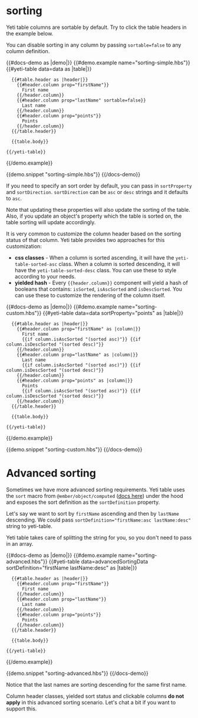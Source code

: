 # sorting

Yeti table columns are sortable by default. Try to click the table headers in the example below.

You can disable sorting in any column by passing `sortable=false` to any column definition.

{{#docs-demo as |demo|}}
  {{#demo.example name="sorting-simple.hbs"}}
    {{#yeti-table data=data as |table|}}

      {{#table.header as |header|}}
        {{#header.column prop="firstName"}}
          First name
        {{/header.column}}
        {{#header.column prop="lastName" sortable=false}}
          Last name
        {{/header.column}}
        {{#header.column prop="points"}}
          Points
        {{/header.column}}
      {{/table.header}}

      {{table.body}}

    {{/yeti-table}}
  {{/demo.example}}

  {{demo.snippet "sorting-simple.hbs"}}
{{/docs-demo}}

If you need to specify an sort order by default, you can pass in `sortProperty` and `sortDirection`. `sortDirection` can be `asc` or `desc` strings and it defaults to `asc`.

Note that updating these properties will also update the sorting of the table. Also, if you update an object's property which the table is sorted on, the table sorting will update accordingly.

It is very common to customize the column header based on the sorting status of that column.
Yeti table provides two approaches for this customization:

- **css classes** - When a column is sorted ascending, it will have the `yeti-table-sorted-asc` class. When a column is sorted descending, it will have the `yeti-table-sorted-desc` class. You can use these to style according to your needs.
- **yielded hash** - Every `{{header.column}}` component will yield a hash of booleans that contains: `isSorted`, `isAscSorted` and `isDescSorted`. You can use these to customize the rendering of the column itself.

{{#docs-demo as |demo|}}
  {{#demo.example name="sorting-custom.hbs"}}
    {{#yeti-table data=data sortProperty="points" as |table|}}

      {{#table.header as |header|}}
        {{#header.column prop="firstName" as |column|}}
          First name
          {{if column.isAscSorted "(sorted asc)"}} {{if column.isDescSorted "(sorted desc)"}}
        {{/header.column}}
        {{#header.column prop="lastName" as |column|}}
          Last name
          {{if column.isAscSorted "(sorted asc)"}} {{if column.isDescSorted "(sorted desc)"}}
        {{/header.column}}
        {{#header.column prop="points" as |column|}}
          Points
          {{if column.isAscSorted "(sorted asc)"}} {{if column.isDescSorted "(sorted desc)"}}
        {{/header.column}}
      {{/table.header}}

      {{table.body}}

    {{/yeti-table}}
  {{/demo.example}}

  {{demo.snippet "sorting-custom.hbs"}}
{{/docs-demo}}

# Advanced sorting

Sometimes we have more advanced sorting requirements. Yeti table uses the `sort` macro from `@ember/object/computed` ([docs here](https://emberjs.com/api/ember/3.0/functions/@ember%2Fobject%2Fcomputed/sort)) under the hood and exposes the sort definition as the `sortDefinition` property.

Let's say we want to sort by `firstName` ascending and then by `lastName` descending. We could pass `sortDefinition="firstName:asc lastName:desc"` string to yeti-table. 

<aside>Yeti table takes care of splitting the string for you, so you don't need to pass in an array.</aside>

{{#docs-demo as |demo|}}
  {{#demo.example name="sorting-advanced.hbs"}}
    {{#yeti-table data=advancedSortingData sortDefinition="firstName lastName:desc" as |table|}}

      {{#table.header as |header|}}
        {{#header.column prop="firstName"}}
          First name
        {{/header.column}}
        {{#header.column prop="lastName"}}
          Last name
        {{/header.column}}
        {{#header.column prop="points"}}
          Points
        {{/header.column}}
      {{/table.header}}

      {{table.body}}

    {{/yeti-table}}
  {{/demo.example}}

  {{demo.snippet "sorting-advanced.hbs"}}
{{/docs-demo}}

Notice that the last names are sorting descending for the same first name.

Column header classes, yielded sort status and clickable columns **do not apply** in this advanced sorting scenario. Let's chat a bit if you want to support this.
